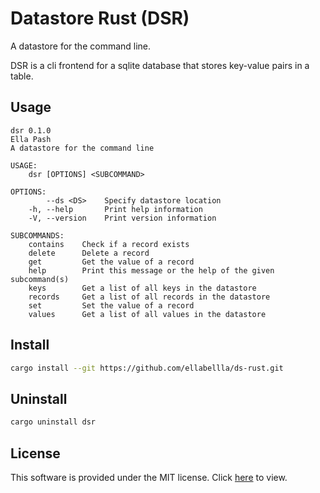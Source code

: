 # Datastore Rust (DSR)
A datastore for the command line.

DSR is a cli frontend for a sqlite database that stores key-value pairs in a table. 

## Usage
```
dsr 0.1.0
Ella Pash
A datastore for the command line

USAGE:
    dsr [OPTIONS] <SUBCOMMAND>

OPTIONS:
        --ds <DS>    Specify datastore location
    -h, --help       Print help information
    -V, --version    Print version information

SUBCOMMANDS:
    contains    Check if a record exists
    delete      Delete a record
    get         Get the value of a record
    help        Print this message or the help of the given subcommand(s)
    keys        Get a list of all keys in the datastore
    records     Get a list of all records in the datastore
    set         Set the value of a record
    values      Get a list of all values in the datastore
```

## Install
```bash
cargo install --git https://github.com/ellabellla/ds-rust.git 
```

## Uninstall
```bash
cargo uninstall dsr
```

## License
This software is provided under the MIT license. Click [here](LICENSE) to view.

